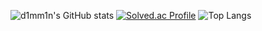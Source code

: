 ![d1mm1n's GitHub stats](https://github-readme-stats.vercel.app/api?username=d1mm1n&show_icons=true&theme=dark)
[![Solved.ac Profile](http://mazassumnida.wtf/api/v2/generate_badge?boj=d1mm1n)](https://solved.ac/ghdwlals0617/)
![Top Langs](https://github-readme-stats.vercel.app/api/top-langs/?username=d1mm1n&layout=Demo&theme=tokyonight)
